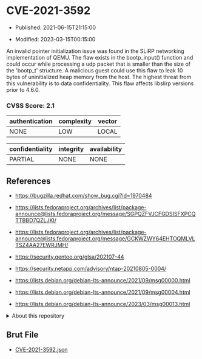 # CVE-2021-3592

- Published: 2021-06-15T21:15:00

- Modified: 2023-03-15T00:15:00

An invalid pointer initialization issue was found in the SLiRP networking implementation of QEMU. The flaw exists in the bootp_input() function and could occur while processing a udp packet that is smaller than the size of the 'bootp_t' structure. A malicious guest could use this flaw to leak 10 bytes of uninitialized heap memory from the host. The highest threat from this vulnerability is to data confidentiality. This flaw affects libslirp versions prior to 4.6.0.

### CVSS Score: **2.1**

| authentication | complexity | vector |
| --- | --- | --- |
| NONE | LOW | LOCAL |

| confidentiality | integrity | availability |
| --- | --- | --- |
| PARTIAL | NONE | NONE |

## References

* https://bugzilla.redhat.com/show_bug.cgi?id=1970484

* https://lists.fedoraproject.org/archives/list/package-announce@lists.fedoraproject.org/message/SGPQZFVJCFGDSISFXPCQTTBBD7QZLJKI/

* https://lists.fedoraproject.org/archives/list/package-announce@lists.fedoraproject.org/message/GCKWZWY64EHTOQMLVLTSZ4AA27EWRJMH/

* https://security.gentoo.org/glsa/202107-44

* https://security.netapp.com/advisory/ntap-20210805-0004/

* https://lists.debian.org/debian-lts-announce/2021/09/msg00000.html

* https://lists.debian.org/debian-lts-announce/2021/09/msg00004.html

* https://lists.debian.org/debian-lts-announce/2023/03/msg00013.html

<details>
<summary>About this repository</summary> 

  This repository is part of the project [Live Hack CVE](https://github.com/Live-Hack-CVE). Main website can be found [www.live-hack.org](https://www.live-hack.org) 
  
  Made by [Sn0wAlice](https://github.com/Sn0wAlice) for the people that care about security and need to have a feed of the latest CVEs. Hope you enjoy it, don't forget to star the repo and follow me on [Twitter](https://twitter.com/Sn0wAlice) and [Github](https://github.com/Sn0wAlice). And that is my [personnal website](https://www.alice-snow.me/)

  - [Home Page](https://github.com/Live-Hack-CVE)
  - [Framework](https://github.com/Live-Hack-CVE/cve-framework)
  - [CVE database](https://github.com/Live-Hack-CVE/full_database)
  - [Changelog](https://github.com/Live-Hack-CVE/Changelog)
</details>

## Brut File

* [CVE-2021-3592.json](https://raw.githubusercontent.com/Live-Hack-CVE/full_database/main/cves/2021/CVE-2021-3592.json)

